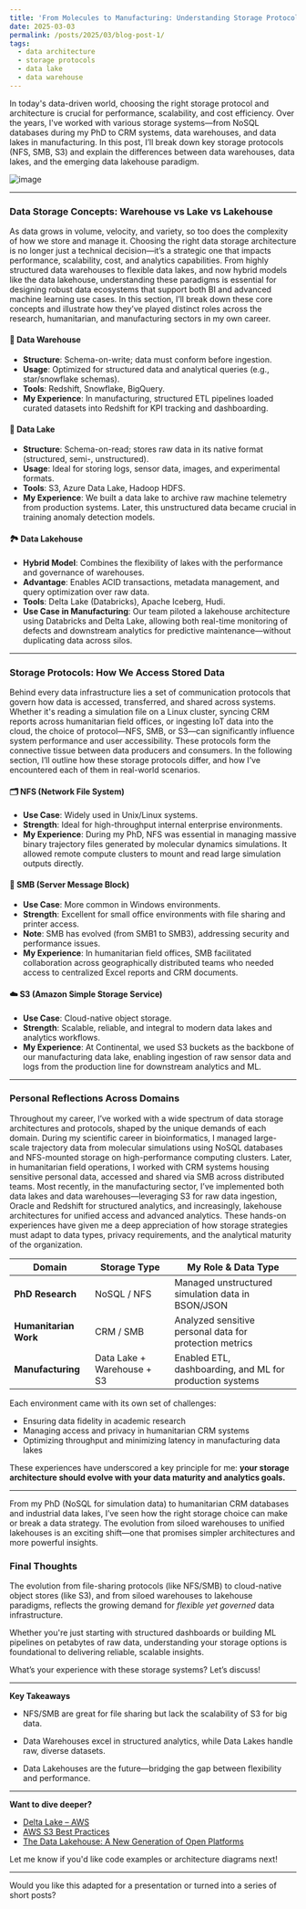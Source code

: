 ```yaml
---
title: 'From Molecules to Manufacturing: Understanding Storage Protocols and Modern Data Architecture'
date: 2025-03-03
permalink: /posts/2025/03/blog-post-1/
tags:
  - data architecture
  - storage protocols
  - data lake
  - data warehouse
---
```

In today's data-driven world, choosing the right storage protocol and architecture is crucial for performance, scalability, and cost efficiency. Over the years, I've worked with various storage systems—from NoSQL databases during my PhD to CRM systems, data warehouses, and data lakes in manufacturing. In this post, I’ll break down key storage protocols (NFS, SMB, S3) and explain the differences between data warehouses, data lakes, and the emerging data lakehouse paradigm.

![image](https://github.com/user-attachments/assets/43972d24-c44d-4f96-8d48-7fbe550464ae)

---
### Data Storage Concepts: Warehouse vs Lake vs Lakehouse

As data grows in volume, velocity, and variety, so too does the complexity of how we store and manage it. Choosing the right data storage architecture is no longer just a technical decision—it’s a strategic one that impacts performance, scalability, cost, and analytics capabilities. From highly structured data warehouses to flexible data lakes, and now hybrid models like the data lakehouse, understanding these paradigms is essential for designing robust data ecosystems that support both BI and advanced machine learning use cases. In this section, I’ll break down these core concepts and illustrate how they’ve played distinct roles across the research, humanitarian, and manufacturing sectors in my own career.

#### 🏢 Data Warehouse
- **Structure**: Schema-on-write; data must conform before ingestion.
- **Usage**: Optimized for structured data and analytical queries (e.g., star/snowflake schemas).
- **Tools**: Redshift, Snowflake, BigQuery.
- **My Experience**: In manufacturing, structured ETL pipelines loaded curated datasets into Redshift for KPI tracking and dashboarding.

#### 🌊 Data Lake
- **Structure**: Schema-on-read; stores raw data in its native format (structured, semi-, unstructured).
- **Usage**: Ideal for storing logs, sensor data, images, and experimental formats.
- **Tools**: S3, Azure Data Lake, Hadoop HDFS.
- **My Experience**: We built a data lake to archive raw machine telemetry from production systems. Later, this unstructured data became crucial in training anomaly detection models.

#### 🏞️ Data Lakehouse
- **Hybrid Model**: Combines the flexibility of lakes with the performance and governance of warehouses.
- **Advantage**: Enables ACID transactions, metadata management, and query optimization over raw data.
- **Tools**: Delta Lake (Databricks), Apache Iceberg, Hudi.
- **Use Case in Manufacturing**: Our team piloted a lakehouse architecture using Databricks and Delta Lake, allowing both real-time monitoring of defects and downstream analytics for predictive maintenance—without duplicating data across silos.

---
### Storage Protocols: How We Access Stored Data

Behind every data infrastructure lies a set of communication protocols that govern how data is accessed, transferred, and shared across systems. Whether it's reading a simulation file on a Linux cluster, syncing CRM reports across humanitarian field offices, or ingesting IoT data into the cloud, the choice of protocol—NFS, SMB, or S3—can significantly influence system performance and user accessibility. These protocols form the connective tissue between data producers and consumers. In the following section, I’ll outline how these storage protocols differ, and how I’ve encountered each of them in real-world scenarios.

#### 🗂️ NFS (Network File System)
- **Use Case**: Widely used in Unix/Linux systems.
- **Strength**: Ideal for high-throughput internal enterprise environments.
- **My Experience**: During my PhD, NFS was essential in managing massive binary trajectory files generated by molecular dynamics simulations. It allowed remote compute clusters to mount and read large simulation outputs directly.

#### 📁 SMB (Server Message Block)
- **Use Case**: More common in Windows environments.
- **Strength**: Excellent for small office environments with file sharing and printer access.
- **Note**: SMB has evolved (from SMB1 to SMB3), addressing security and performance issues.
- **My Experience**: In humanitarian field offices, SMB facilitated collaboration across geographically distributed teams who needed access to centralized Excel reports and CRM documents.

#### ☁️ S3 (Amazon Simple Storage Service)
- **Use Case**: Cloud-native object storage.
- **Strength**: Scalable, reliable, and integral to modern data lakes and analytics workflows.
- **My Experience**: At Continental, we used S3 buckets as the backbone of our manufacturing data lake, enabling ingestion of raw sensor data and logs from the production line for downstream analytics and ML.

---
### Personal Reflections Across Domains

Throughout my career, I’ve worked with a wide spectrum of data storage architectures and protocols, shaped by the unique demands of each domain. During my scientific career in bioinformatics, I managed large-scale trajectory data from molecular simulations using NoSQL databases and NFS-mounted storage on high-performance computing clusters. Later, in humanitarian field operations, I worked with CRM systems housing sensitive personal data, accessed and shared via SMB across distributed teams. Most recently, in the manufacturing sector, I’ve implemented both data lakes and data warehouses—leveraging S3 for raw data ingestion, Oracle and Redshift for structured analytics, and increasingly, lakehouse architectures for unified access and advanced analytics. These hands-on experiences have given me a deep appreciation of how storage strategies must adapt to data types, privacy requirements, and the analytical maturity of the organization.


| Domain              | Storage Type        | My Role & Data Type                                     |
|---------------------|---------------------|---------------------------------------------------------|
| **PhD Research**     | NoSQL / NFS         | Managed unstructured simulation data in BSON/JSON       |
| **Humanitarian Work**| CRM / SMB           | Analyzed sensitive personal data for protection metrics |
| **Manufacturing**    | Data Lake + Warehouse + S3 | Enabled ETL, dashboarding, and ML for production systems |

Each environment came with its own set of challenges:  
- Ensuring data fidelity in academic research  
- Managing access and privacy in humanitarian CRM systems  
- Optimizing throughput and minimizing latency in manufacturing data lakes  

These experiences have underscored a key principle for me: **your storage architecture should evolve with your data maturity and analytics goals.**

---
From my PhD (NoSQL for simulation data) to humanitarian CRM databases and industrial data lakes, I’ve seen how the right storage choice can make or break a data strategy. The evolution from siloed warehouses to unified lakehouses is an exciting shift—one that promises simpler architectures and more powerful insights.

### Final Thoughts

The evolution from file-sharing protocols (like NFS/SMB) to cloud-native object stores (like S3), and from siloed warehouses to lakehouse paradigms, reflects the growing demand for *flexible yet governed* data infrastructure.

Whether you're just starting with structured dashboards or building ML pipelines on petabytes of raw data, understanding your storage options is foundational to delivering reliable, scalable insights.

What’s your experience with these storage systems? Let’s discuss!

---
**Key Takeaways**

* NFS/SMB are great for file sharing but lack the scalability of S3 for big data.

* Data Warehouses excel in structured analytics, while Data Lakes handle raw, diverse datasets.

* Data Lakehouses are the future—bridging the gap between flexibility and performance.
---

**Want to dive deeper?**
- [Delta Lake – AWS](https://aws.amazon.com/solutions/guidance/data-lakes-on-aws/)
- [AWS S3 Best Practices](https://docs.aws.amazon.com/AmazonS3/latest/userguide/best-practices.html)
- [The Data Lakehouse: A New Generation of Open Platforms](https://databricks.com/blog/2020/01/30/what-is-a-data-lakehouse.html)

Let me know if you'd like code examples or architecture diagrams next!

--- 

Would you like this adapted for a presentation or turned into a series of short posts?

